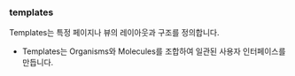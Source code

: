 ### templates

Templates는 특정 페이지나 뷰의 레이아웃과 구조를 정의합니다.
- Templates는 Organisms와 Molecules를 조합하여 일관된 사용자 인터페이스를 만듭니다.


